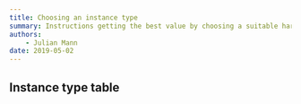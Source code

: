 ```yaml
---
title: Choosing an instance type
summary: Instructions getting the best value by choosing a suitable hardware spec.
authors:
    - Julian Mann
date: 2019-05-02
---
```



## Instance type table

